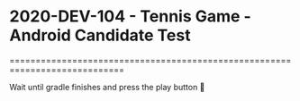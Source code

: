 # 2020-DEV-104 - Tennis Game - Android Candidate Test
============================================================================

Wait until gradle finishes and press the play button 🎾
